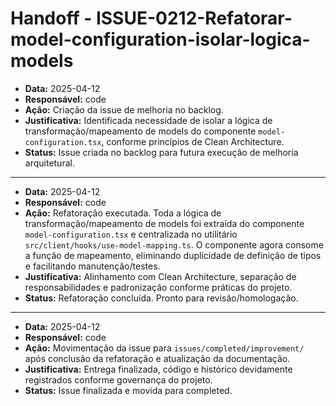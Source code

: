 # Handoff - ISSUE-0212-Refatorar-model-configuration-isolar-logica-models

- **Data:** 2025-04-12
- **Responsável:** code
- **Ação:** Criação da issue de melhoria no backlog.
- **Justificativa:** Identificada necessidade de isolar a lógica de transformação/mapeamento de models do componente `model-configuration.tsx`, conforme princípios de Clean Architecture.
- **Status:** Issue criada no backlog para futura execução de melhoria arquitetural.

---

- **Data:** 2025-04-12
- **Responsável:** code
- **Ação:** Refatoração executada. Toda a lógica de transformação/mapeamento de models foi extraída do componente `model-configuration.tsx` e centralizada no utilitário `src/client/hooks/use-model-mapping.ts`. O componente agora consome a função de mapeamento, eliminando duplicidade de definição de tipos e facilitando manutenção/testes.
- **Justificativa:** Alinhamento com Clean Architecture, separação de responsabilidades e padronização conforme práticas do projeto.
- **Status:** Refatoração concluída. Pronto para revisão/homologação.

---

- **Data:** 2025-04-12
- **Responsável:** code
- **Ação:** Movimentação da issue para `issues/completed/improvement/` após conclusão da refatoração e atualização da documentação.
- **Justificativa:** Entrega finalizada, código e histórico devidamente registrados conforme governança do projeto.
- **Status:** Issue finalizada e movida para completed.